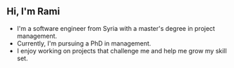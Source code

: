 ## Hi, I'm Rami
- I'm a software engineer from Syria with a master's degree in project management.
- Currently, I'm pursuing a PhD in management.
- I enjoy working on projects that challenge me and help me grow my skill set.
